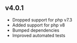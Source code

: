 ## v4.0.1
* Dropped support for php v7.3
* Added support for php v8
* Bumped dependencies
* Improved automated tests
